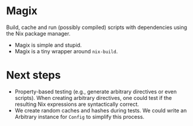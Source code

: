 
# Magix

Build, cache and run (possibly compiled) scripts with dependencies using the Nix
package manager.

-   Magix is simple and stupid.
-   Magix is a tiny wrapper around `nix-build`.


# Next steps

-   Property-based testing (e.g., generate arbitrary directives or even scripts).
    When creating arbitrary directives, one could test if the resulting
    Nix expressions are syntactically correct.
-   We create random caches and hashes during tests. We could write an Arbitrary
    instance for `Config` to simplify this process.

